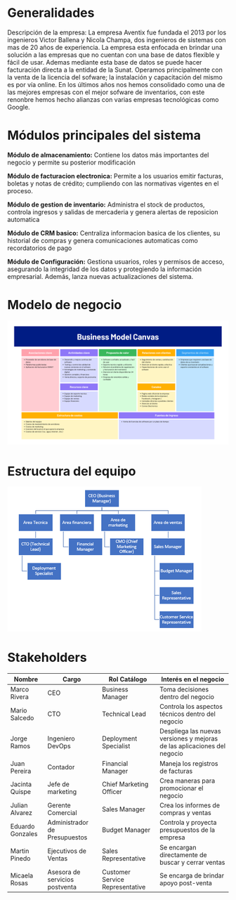 # Generalidades
Descripción de la empresa:
La empresa Aventix fue fundada el 2013 por los ingenieros Victor Ballena y Nicola Champa, dos ingenieros de sistemas con mas de 20 años de experiencia. La empresa esta enfocada en brindar una solución a las empresas que no cuentan con una base de datos flexible y fácil de usar. Ademas mediante esta base de datos se puede hacer facturación directa a la entidad de la Sunat. Operamos principalmente con la venta de la licencia del sofware; la instalación y capacitación del mismo es por vía online. En los últimos años nos hemos consolidado como una de las mejores empresas con el mejor sofware de inventarios, con este renonbre hemos hecho alianzas con varias empresas tecnológicas como Google.

# Módulos principales del sistema

**Módulo de almacenamiento:**
Contiene los datos más importantes del negocio y permite su posterior modificación

**Módulo de facturacion electronica:**
Permite a los usuarios emitir facturas, boletas y notas de crédito; cumpliendo con las normativas vigentes en el proceso.

**Módulo de gestion de inventario:**
Administra el stock de productos, controla ingresos y salidas de mercaderia y genera alertas de reposicion automatica

**Módulo de CRM basico:**
Centraliza informacion basica de los clientes, su historial de compras y genera comunicaciones automaticas como recordatorios de pago

**Módulo de Configuración:**
Gestiona usuarios, roles y permisos de acceso, asegurando la integridad de los datos y protegiendo la información empresarial. Además, lanza nuevas actualizaciones del sistema.



# Modelo de negocio
<img alt="canvas" src="21.png" />

# Estructura del equipo
<img alt="canvas" src="22.PNG" />

# Stakeholders

| **Nombre** | **Cargo**                          | **Rol Catálogo**         | **Interés en el negocio**                       | 
|-------------------------|---------------------------------------|---------------------------------|----------------------|
|Marco Rivera|	CEO|	Business Manager |	Toma decisiones dentro del negocio |
|Mario Salcedo|	CTO	| Technical Lead |	Controla los aspectos técnicos dentro del negocio |
|Jorge Ramos|	Ingeniero DevOps|	Deployment Specialist | Despliega las nuevas versiones y mejoras de las aplicaciones del negocio |
|Juan Pereira	|Contador	| Financial Manager|	Maneja los registros de facturas  |
|Jacinta Quispe |	Jefe de marketing	| Chief Marketing Officer	| Crea maneras para promocionar el negocio   |
|Julian Alvarez	|Gerente Comercial |	Sales Manager	| Crea los informes de compras y ventas | 
|Eduardo Gonzales|	Administrador de Presupuestos	|Budget Manager|	Controla y proyecta presupuestos de la empresa|
|Martin Pinedo|	Ejecutivos de Ventas|	Sales Representative|	Se encargan directamente de buscar y cerrar ventas |
|Micaela Rosas|	Asesora de servicios postventa|	Customer Service Representative|	Se encarga de brindar apoyo post-venta|



